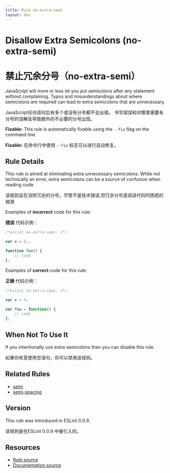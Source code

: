 ```yaml
---
title: Rule no-extra-semi
layout: doc
---
```

<!-- Note: No pull requests accepted for this file. See README.md in the root directory for details. -->

# Disallow Extra Semicolons (no-extra-semi)
# 禁止冗余分号（no-extra-semi）

JavaScript will more or less let you put semicolons after any statement without complaining. Typos and misunderstandings about where semicolons are required can lead to extra semicolons that are unnecessary.

JavaScript任何语句后有多个或没有分号都不会出错。 书写错误和对哪里需要有分号的误解会导致额外的不必要的分号出现。


**Fixable:** This rule is automatically fixable using the `--fix` flag on the command line.

**Fixable:** 在命令行中使用 `--fix` 标志可以进行自动修复。

## Rule Details

This rule is aimed at eliminating extra unnecessary semicolons. While not technically an error, extra semicolons can be a source of confusion when reading code.

该规则旨在消除冗余的分号。尽管不是技术错误,但冗余分号是阅读代码时困惑的根源

Examples of **incorrect** code for this rule:

**错误** 代码示例：

```js
/*eslint no-extra-semi: 2*/

var x = 5;;

function foo() {
    // code
};

```

Examples of **correct** code for this rule:

**正确** 代码示例：

```js
/*eslint no-extra-semi: 2*/

var x = 5;

var foo = function() {
    // code
};

```

## When Not To Use It

If you intentionally use extra semicolons then you can disable this rule.

如果你有意使用空语句，你可以禁用该规则。

## Related Rules

* [semi](semi)
* [semi-spacing](semi-spacing)

## Version

This rule was introduced in ESLint 0.0.9.

该规则是在ESLint 0.0.9 中被引入的。

## Resources

* [Rule source](https://github.com/eslint/eslint/tree/master/lib/rules/no-extra-semi.js)
* [Documentation source](https://github.com/eslint/eslint/tree/master/docs/rules/no-extra-semi.md)
